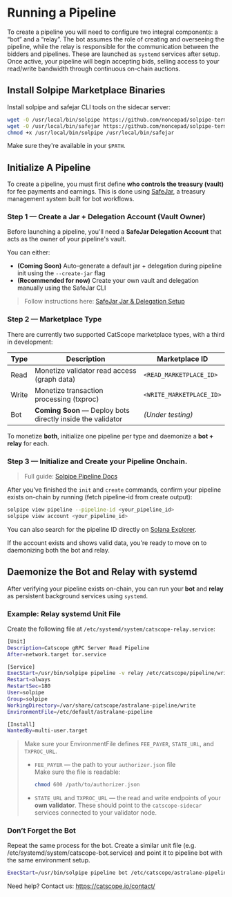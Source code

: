 # Running a Pipeline
To create a pipeline you will need to configure two integral components: a “bot” and a “relay”. The bot assumes the role of creating and overseeing the pipeline, while the relay is responsible for the communication between the bidders and pipelines.
These are launched as `systemd` services after setup. Once active, your pipeline will begin accepting bids, selling access to your read/write bandwidth through continuous on-chain auctions.



## Install Solpipe Marketplace Binaries
Install solpipe and safejar CLI tools on the sidecar server:

```bash
wget -O /usr/local/bin/solpipe https://github.com/noncepad/solpipe-terminal/releases/latest/download/solpipe
wget -O /usr/local/bin/safejar https://github.com/noncepad/solpipe-terminal/releases/latest/download/safejar
chmod +x /usr/local/bin/solpipe /usr/local/bin/safejar
```

Make sure they're available in your `$PATH`.

## Initialize A Pipeline

To create a pipeline, you must first define **who controls the treasury (vault)** for fee payments and earnings. This is done using [SafeJar](https://safejar.io/), a treasury management system built for bot workflows.

### Step 1 — Create a Jar + Delegation Account (Vault Owner)
Before launching a pipeline, you'll need a **SafeJar Delegation Account** that acts as the owner of your pipeline's vault.

You can either:
- **(Coming Soon)** Auto-generate a default jar + delegation during pipeline init using the `--create-jar` flag  
- **(Recommended for now)** Create your own vault and delegation manually using the SafeJar CLI

> Follow instructions here: [SafeJar Jar & Delegation Setup](https://safejar.io/docs/jar/)

### Step 2 — Marketplace Type

There are currently two supported CatScope marketplace types, with a third in development:


| Type   | Description                                 | Marketplace ID           |
|--------|---------------------------------------------|--------------------------|
| Read   | Monetize validator read access (graph data) | `<READ_MARKETPLACE_ID>` |
| Write  | Monetize transaction processing (txproc)    | `<WRITE_MARKETPLACE_ID>`|
| Bot    | **Coming Soon** — Deploy bots directly inside the validator      | *(Under testing)*          |


To monetize **both**, initialize one pipeline per type and daemonize a **bot + relay** for each.


### Step 3 — Initialize and Create your Pipeline Onchain.

> Full guide: [Solpipe Pipeline Docs](https://solpipe.io/docs/pipeline/)

After you’ve finished the `init` and `create` commands, confirm your pipeline exists on-chain by running (fetch pipeline-id from create output):
```bash
solpipe view pipeline --pipeline-id <your_pipeline_id>
solpipe view account <your_pipeline_id>
```
You can also search for the pipeline ID directly on [Solana Explorer](https://explorer.solana.com/).

If the account exists and shows valid data, you're ready to move on to daemonizing both the bot and relay.


## Daemonize the Bot and Relay with systemd

After verifying your pipeline exists on-chain, you can run your **bot** and **relay** as persistent background services using `systemd`.

### Example: Relay systemd Unit File
Create the following file at ```/etc/systemd/system/catscope-relay.service```:
```bash
[Unit]
Description=Catscope gRPC Server Read Pipeline
After=network.target tor.service

[Service]
ExecStart=/usr/bin/solpipe pipeline -v relay /etc/catscope/pipeline/write/relay.json $FEE_PAYER
Restart=always
RestartSec=180
User=solpipe
Group=solpipe
WorkingDirectory=/var/share/catscope/astralane-pipeline/write
EnvironmentFile=/etc/default/astralane-pipeline

[Install]
WantedBy=multi-user.target
```
> Make sure your EnvironmentFile defines `FEE_PAYER`, `STATE_URL`, and `TXPROC_URL`.
> * `FEE_PAYER` — the path to your `authorizer.json` file    
>   Make sure the file is readable:
>   ```bash
>   chmod 600 /path/to/authorizer.json
>   ```
> * `STATE_URL` and `TXPROC_URL` — the read and write endpoints of your **own validator**. These should point to the `catscope-sidecar` services connected to your validator node.


### Don’t Forget the Bot
Repeat the same process for the bot. Create a similar unit file (e.g. /etc/systemd/system/catscope-bot.service) and point it to pipeline bot with the same environment setup.

```bash
ExecStart=/usr/bin/solpipe pipeline bot /etc/catscope/astralane-pipeline/write/bot.json
```

Need help? Contact us:
https://catscope.io/contact/

